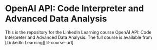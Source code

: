 # OpenAI API: Code Interpreter and Advanced Data Analysis
This is the repository for the LinkedIn Learning course OpenAI API: Code Interpreter and Advanced Data Analysis. The full course is available from [LinkedIn Learning][lil-course-url].
